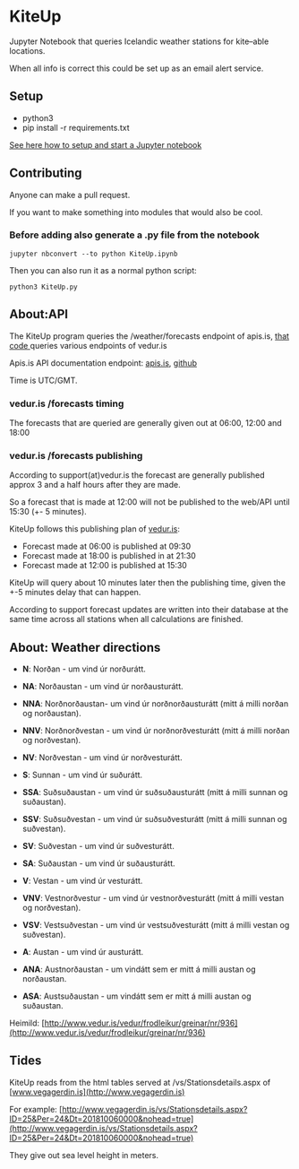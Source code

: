 # KiteUp

Jupyter Notebook that queries Icelandic weather stations for kite–able locations.

When all info is correct this could be set up as an email alert service.


## Setup
* python3
* pip install -r requirements.txt

[See here how to setup and start a Jupyter notebook](https://jupyter.readthedocs.io/en/latest/install.html)

## Contributing
Anyone can make a pull request.

If you want to make something into modules that would also be cool.
### Before adding also generate a .py file from the notebook
`jupyter nbconvert --to python KiteUp.ipynb`

Then you can also run it as a normal python script:

`python3 KiteUp.py` 

## About:API
The KiteUp program queries the /weather/forecasts endpoint of apis.is, [that code ](https://github.com/apis-is/apis/blob/master/endpoints/weather/index.js) queries various endpoints of vedur.is 

Apis.is API documentation endpoint: [apis.is](http://docs.apis.is/#endpoint-weather), [github](https://github.com/apis-is/apis/blob/master/endpoints/weather/documentation.md)

Time is UTC/GMT.

### vedur.is /forecasts timing
The forecasts that are queried are generally given out at 06:00, 12:00 and 18:00 
### vedur.is /forecasts publishing
According to support(at)vedur.is the forecast are generally published approx 3 and a half hours after they are made.

So a forecast that is made at 12:00 will not be published to the web/API until 15:30 (+- 5 minutes). 

KiteUp follows this publishing plan of [vedur.is](http://vedur.is):

* Forecast made at 06:00 is published at 09:30 
* Forecast made at 18:00 is published in at 21:30
* Forecast made at 12:00 is published at 15:30

KiteUp will query about 10 minutes later then the publishing time, given the +-5 minutes delay that can happen.

According to support forecast updates are written into their database at the same time across all stations when all calculations are finished.

## About: Weather directions

* **N**: Norðan - um vind úr norðurátt.

* **NA**: Norðaustan - um vind úr norðausturátt.
* **NNA**: Norðnorðaustan- um vind úr norðnorðausturátt (mitt á milli norðan og norðaustan).
* **NNV**: Norðnorðvestan - um vind úr norðnorðvesturátt (mitt á milli norðan og norðvestan).
* **NV**: Norðvestan - um vind úr norðvesturátt.

* **S**: Sunnan - um vind úr suðurátt.
* **SSA**: Suðsuðaustan - um vind úr suðsuðausturátt (mitt á milli sunnan og suðaustan).
* **SSV**: Suðsuðvestan - um vind úr suðsuðvesturátt (mitt á milli sunnan og suðvestan).
* **SV**: Suðvestan - um vind úr suðvesturátt.
* **SA**: Suðaustan - um vind úr suðausturátt.

* **V**: Vestan - um vind úr vesturátt.
* **VNV**: Vestnorðvestur - um vind úr vestnorðvesturátt (mitt á milli vestan og norðvestan).
* **VSV**: Vestsuðvestan - um vind úr vestsuðvesturátt (mitt á milli vestan og suðvestan).
* **A**: Austan - um vind úr austurátt.
* **ANA**: Austnorðaustan - um vindátt sem er mitt á milli austan og norðaustan.
* **ASA**: Austsuðaustan - um vindátt sem er mitt á milli austan og suðaustan.


Heimild: [http://www.vedur.is/vedur/frodleikur/greinar/nr/936](http://www.vedur.is/vedur/frodleikur/greinar/nr/936)



## Tides

KiteUp reads from the html tables served at /vs/Stationsdetails.aspx of [www.vegagerdin.is](http://www.vegagerdin.is)

For example: [http://www.vegagerdin.is/vs/Stationsdetails.aspx?ID=25&Per=24&Dt=201810060000&nohead=true](http://www.vegagerdin.is/vs/Stationsdetails.aspx?ID=25&Per=24&Dt=201810060000&nohead=true)

They give out sea level height in meters.



